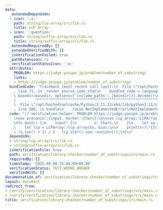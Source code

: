 ```yaml
---
data:
  _extendedDependsOn:
  - icon: ':x:'
    path: string/lcp-array/src/lib.rs
    title: LCP Array
  - icon: ':question:'
    path: string/suffix-array/src/lib.rs
    title: string/suffix-array/src/lib.rs
  _extendedRequiredBy: []
  _extendedVerifiedWith: []
  _isVerificationFailed: true
  _pathExtension: rs
  _verificationStatusIcon: ':x:'
  attributes:
    PROBLEM: https://judge.yosupo.jp/problem/number_of_substrings
    links:
    - https://judge.yosupo.jp/problem/number_of_substrings
  bundledCode: "Traceback (most recent call last):\n  File \"/opt/hostedtoolcache/Python/3.11.13/x64/lib/python3.11/site-packages/onlinejudge_verify/documentation/build.py\"\
    , line 71, in _render_source_code_stat\n    bundled_code = language.bundle(stat.path,\
    \ basedir=basedir, options={'include_paths': [basedir]}).decode()\n          \
    \         ^^^^^^^^^^^^^^^^^^^^^^^^^^^^^^^^^^^^^^^^^^^^^^^^^^^^^^^^^^^^^^^^^^^^^^^^^^^^^^^^^\n\
    \  File \"/opt/hostedtoolcache/Python/3.11.13/x64/lib/python3.11/site-packages/onlinejudge_verify/languages/rust.py\"\
    , line 288, in bundle\n    raise NotImplementedError\nNotImplementedError\n"
  code: "// verification-helper: PROBLEM https://judge.yosupo.jp/problem/number_of_substrings\n\
    \nuse proconio::{input, marker::Chars};\n\nuse lcp_array::LCPArray;\nuse suffix_array::SuffixArray;\n\
    \nfn main() {\n    input! {\n        s: Chars,\n    }\n    let sa = SuffixArray::suffix_array(&s);\n\
    \    let lcp = LCPArray::lcp_array(&s, &sa);\n\n    println!(\"{}\", s.len() *\
    \ (s.len() + 1) / 2 - lcp.iter().sum::<usize>());\n}\n"
  dependsOn:
  - string/lcp-array/src/lib.rs
  - string/suffix-array/src/lib.rs
  isVerificationFile: true
  path: verification/library-checker/number_of_substrings/src/main.rs
  requiredBy: []
  timestamp: '2025-09-06 15:04:09+09:00'
  verificationStatus: TEST_WRONG_ANSWER
  verifiedWith: []
documentation_of: verification/library-checker/number_of_substrings/src/main.rs
layout: document
redirect_from:
- /verify/verification/library-checker/number_of_substrings/src/main.rs
- /verify/verification/library-checker/number_of_substrings/src/main.rs.html
title: verification/library-checker/number_of_substrings/src/main.rs
---
```

